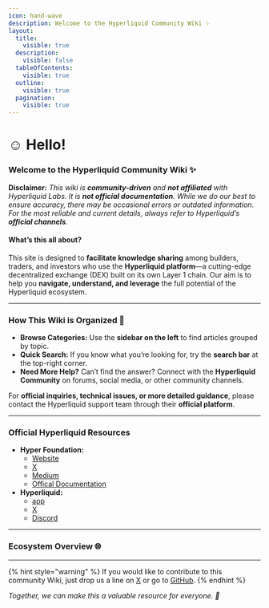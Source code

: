 ```yaml
---
icon: hand-wave
description: Welcome to the Hyperliquid Community Wiki ✨
layout:
  title:
    visible: true
  description:
    visible: false
  tableOfContents:
    visible: true
  outline:
    visible: true
  pagination:
    visible: true
---
```


# ☺️ Hello!

### **Welcome to the Hyperliquid Community Wiki ✨**

**Disclaimer:** _This wiki is **community-driven** and **not affiliated** with Hyperliquid Labs. It is **not official documentation**. While we do our best to ensure accuracy, there may be occasional errors or outdated information. For the most reliable and current details, always refer to Hyperliquid’s **official channels**._

#### What’s this all about?

This site is designed to **facilitate knowledge sharing** among builders, traders, and investors who use the **Hyperliquid platform**—a cutting-edge decentralized exchange (DEX) built on its own Layer 1 chain. Our aim is to help you **navigate, understand, and leverage** the full potential of the Hyperliquid ecosystem.

***

### How This Wiki is Organized 🧭

* **Browse Categories:** Use the **sidebar on the left** to find articles grouped by topic.
* **Quick Search:** If you know what you’re looking for, try the **search bar** at the top-right corner.
* **Need More Help?** Can’t find the answer? Connect with the **Hyperliquid Community** on forums, social media, or other community channels.

For **official inquiries, technical issues, or more detailed guidance**, please contact the Hyperliquid support team through their **official platform**.

***

### Official Hyperliquid Resources

* **Hyper Foundation:**
  * [Website](https://hyperfoundation.org/)
  * [X](https://x.com/HyperFND)
  * [Medium](https://hyperfnd.medium.com/)
  * [Offical Documentation](https://hyperliquid.gitbook.io/hyperliquid-docs)
* **Hyperliquid:**
  * [app](https://app.hyperliquid.xyz/trade)
  * [X](https://x.com/HyperliquidX)
  * [Discord](https://discord.com/invite/hyperliquid)

***

### Ecosystem Overview 🌐

***

{% hint style="warning" %}
If you would like to contribute to this community Wiki, just drop us a line on [X](https://x.com/solynor_finance) or go to [GitHub](https://github.com/Hyperliquid-Community/wiki-community).
{% endhint %}

_Together, we can make this a valuable resource for everyone. 🚀_
